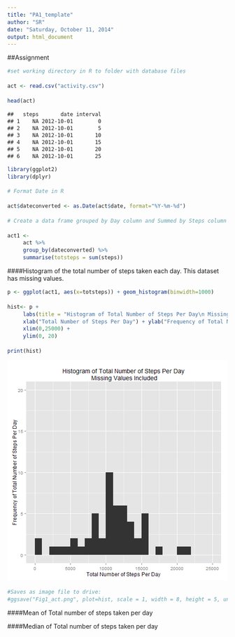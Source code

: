 ```yaml
---
title: "PA1_template"
author: "SR"
date: "Saturday, October 11, 2014"
output: html_document
---
```


##Assignment


```r
#set working directory in R to folder with database files

act <- read.csv("activity.csv")

head(act)
```

```
##   steps       date interval
## 1    NA 2012-10-01        0
## 2    NA 2012-10-01        5
## 3    NA 2012-10-01       10
## 4    NA 2012-10-01       15
## 5    NA 2012-10-01       20
## 6    NA 2012-10-01       25
```

```r
library(ggplot2)
library(dplyr)

# Format Date in R

act$dateconverted <- as.Date(act$date, format="%Y-%m-%d")

# Create a data frame grouped by Day column and Summed by Steps column

act1 <- 
     act %>%
     group_by(dateconverted) %>%
     summarise(totsteps = sum(steps))
```

####Histogram of the total number of steps taken each day. This dataset has missing values.


```r
p <- ggplot(act1, aes(x=totsteps)) + geom_histogram(binwidth=1000)

hist<- p + 
     labs(title = "Histogram of Total Number of Steps Per Day\n Missing Values Included") + 
     xlab("Total Number of Steps Per Day") + ylab("Frequency of Total Number of Steps Per Day") + 
     xlim(0,25000) +
     ylim(0, 20)

print(hist)
```

![plot of chunk unnamed-chunk-2](figure/unnamed-chunk-2.png) 

```r
#Saves as image file to drive:
#ggsave("Fig1_act.png", plot=hist, scale = 1, width = 8, height = 5, units = c("in"), dpi = 80)
```

####Mean of Total number of steps taken per day



####Median of Total number of steps taken per day








